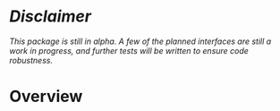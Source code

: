 # *Disclaimer*
*This package is still in alpha. A few of the planned interfaces are still a work in progress, and further tests will be written to ensure code robustness.*

# Overview

